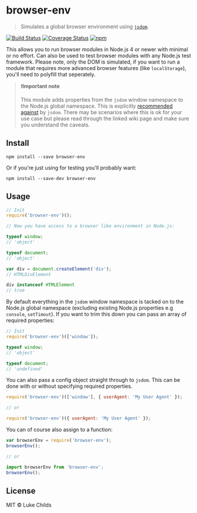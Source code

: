 # browser-env

> Simulates a global browser environment using [`jsdom`](https://github.com/tmpvar/jsdom).

[![Build Status](https://travis-ci.org/lukechilds/browser-env.svg?branch=master)](https://travis-ci.org/lukechilds/browser-env) [![Coverage Status](https://coveralls.io/repos/github/lukechilds/browser-env/badge.svg?branch=master)](https://coveralls.io/github/lukechilds/browser-env?branch=master) [![npm](https://img.shields.io/npm/dm/browser-env.svg)](https://www.npmjs.com/package/browser-env)

This allows you to run browser modules in Node.js 4 or newer with minimal or no effort. Can also be used to test browser modules with any Node.js test framework. Please note, only the DOM is simulated, if you want to run a module that requires more advanced browser features (like `localStorage`), you'll need to polyfill that seperately.

> ❗️**Important note**
>
> This module adds properties from the `jsdom` window namespace to the Node.js global namespace. This is explicitly [recommended against](https://github.com/tmpvar/jsdom/wiki/Don't-stuff-jsdom-globals-onto-the-Node-global) by `jsdom`. There may be scenarios where this is ok for your use case but please read through the linked wiki page and make sure you understand the caveats.

## Install

```shell
npm install --save browser-env
```

Or if you're just using for testing you'll probably want:

```shell
npm install --save-dev browser-env
```

## Usage

```js
// Init
require('browser-env')();

// Now you have access to a browser like environment in Node.js:

typeof window;
// 'object'

typeof document;
// 'object'

var div = document.createElement('div');
// HTMLDivElement

div instanceof HTMLElement
// true
```

By default everything in the `jsdom` window namespace is tacked on to the Node.js global namespace (excluding existing Node.js properties e.g `console`, `setTimout`). If you want to trim this down you can pass an array of required properties:

```js
// Init
require('browser-env')(['window']);

typeof window;
// 'object'

typeof document;
// 'undefined'
```

You can also pass a config object straight through to `jsdom`. This can be done with or without specifying required properties.

```js
require('browser-env')(['window'], { userAgent: 'My User Agent' });

// or

require('browser-env')({ userAgent: 'My User Agent' });
```

You can of course also assign to a function:

```js
var browserEnv = require('browser-env');
browserEnv();

// or

import browserEnv from 'browser-env';
browserEnv();
```

## License

MIT © Luke Childs
